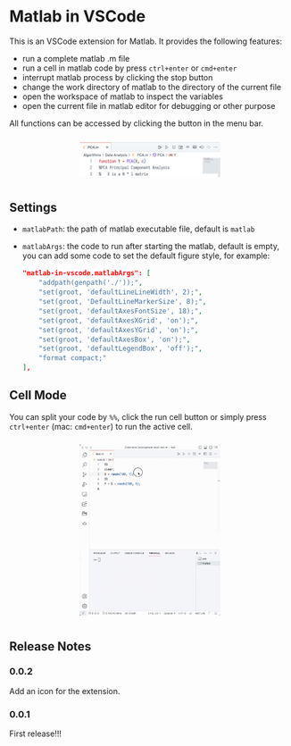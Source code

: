 # Matlab in VSCode

This is an VSCode extension for Matlab. It provides the following features:

- run a complete matlab .m file
- run a cell in matlab code by press `ctrl+enter` or `cmd+enter`
- interrupt matlab process by clicking the stop button
- change the work directory of matlab to the directory of the current file
- open the workspace of matlab to inspect the variables
- open the current file in matlab editor for debugging or other purpose

All functions can be accessed by clicking the button in the menu bar.

<div align=center>
    <img width=50% style=margin:2% src="assets/2023-03-23-13-52-05.png">
</div>

## Settings

- `matlabPath`: the path of matlab executable file, default is `matlab`
- `matlabArgs`: the code to run after starting the matlab, default is empty, you can add some code to set the default figure style, for example:

    ```json
    "matlab-in-vscode.matlabArgs": [
        "addpath(genpath('./'));",
        "set(groot, 'defaultLineLineWidth', 2);",
        "set(groot, 'DefaultLineMarkerSize', 8);",
        "set(groot, 'defaultAxesFontSize', 18);",
        "set(groot, 'defaultAxesXGrid', 'on');",
        "set(groot, 'defaultAxesYGrid', 'on');",
        "set(groot, 'defaultAxesBox', 'on');",
        "set(groot, 'defaultLegendBox', 'off');",
        "format compact;"
    ],
    ```

## Cell Mode

You can split your code by `%%`, click the run cell button or simply press `ctrl+enter` (mac: `cmd+enter`) to run the active cell.

<div align=center>
    <img width=50% style=margin:2% src="assets/iShot_2023-03-23_14.07.00.gif">
</div>

## Release Notes

### 0.0.2

Add an icon for the extension.

### 0.0.1

First release!!!